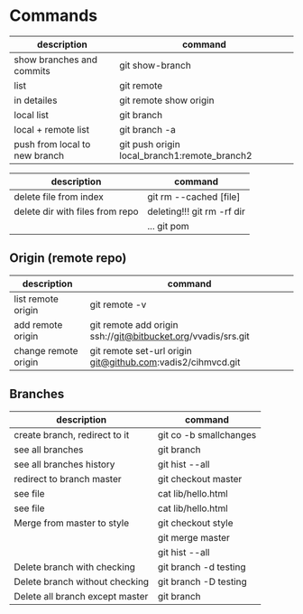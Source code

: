 # Commands
|description                  |command                                     |
|-----------------------------|--------------------------------------------|
|show branches and commits    |git show-branch                             |
|list                         |git remote                                  |
|in detailes                  |git remote show origin                      |
|local list                   |git branch                                  |
|local + remote list          |git branch -a                               |
|push from local to new branch|git push origin local_branch1:remote_branch2|

|description                     |command                                     |
|--------------------------------|--------------------------------------------|
|delete file from index          |git rm --cached [file]                      |
|delete dir with files from repo |deleting!!! git rm -rf dir                  |
|                                |... git pom                                 |

## Origin (remote repo)
|description                     |command                                                      |
|--------------------------------|-------------------------------------------------------------|
|list remote origin              |git remote -v                                                |
|add remote origin               |git remote add origin ssh://git@bitbucket.org/vvadis/srs.git |
|change remote origin            |git remote set-url origin git@github.com:vadis2/cihmvcd.git  |

## Branches
|description                     |command                                             |
|--------------------------------|----------------------------------------------------|
|create branch, redirect to it   |git co -b smallchanges                              |
|see all branches                |git branch                                          |
|see all branches history        |git hist --all                                      |
|redirect to branch master       |git checkout master                                 |
|see file                        |cat lib/hello.html                                  |
|see file                        |cat lib/hello.html                                  |
|Merge from master to style      |git checkout style                                  |
|                                |git merge master                                    |
|                                |git hist --all                                      |
|Delete branch with checking     |git branch -d testing                               |
|Delete branch without checking  |git branch -D testing                               |
|Delete all branch except master |git branch | grep -v "master" | xargs git branch -D |
